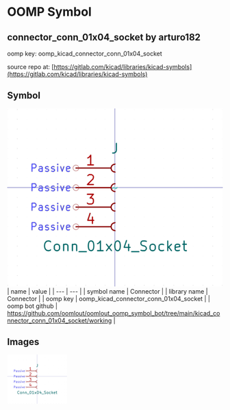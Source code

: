# OOMP Symbol  
## connector_conn_01x04_socket  by arturo182  
  
oomp key: oomp_kicad_connector_conn_01x04_socket  
  
source repo at: [https://gitlab.com/kicad/libraries/kicad-symbols](https://gitlab.com/kicad/libraries/kicad-symbols)  
## Symbol  
  
[![working.png](working_600.png)](working.png)  
| name | value | 
| --- | --- | 
| symbol name | Connector | 
| library name | Connector | 
| oomp key | oomp_kicad_connector_conn_01x04_socket | 
| oomp bot github | https://github.com/oomlout/oomlout_oomp_symbol_bot/tree/main/kicad_connector_conn_01x04_socket/working | 
## Images  
  
[![working.png](working_140.png)](working.png)  
